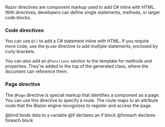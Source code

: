 Razor directives are component markup used to add C# inline with HTML. With directives, developers can define single statements, methods, or larger code blocks.
### Code directives

You can use ```@()``` to add a C# statement inline with HTML. If you require more code, use the `@code` directive to add multiple statements, enclosed by curly brackets.

You can also add an `@functions` section to the template for methods and properties. They're added to the top of the generated class, where the document can reference them.

### Page directive

The `@Page` directive is special markup that identifies a component as a page. You can use this directive to specify a route. The route maps to an attribute route that the Blazor engine recognizes to register and access the page.

@bind binds data to a variable
@if declares an if block
@foreach declares foreach block

